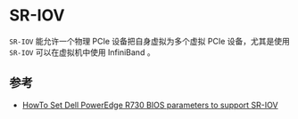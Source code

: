 # SR-IOV

`SR-IOV` 能允许一个物理 PCIe 设备把自身虚拟为多个虚拟 PCIe 设备，尤其是使用 `SR-IOV` 可以在虚拟机中使用 InfiniBand 。

## 参考

* [HowTo Set Dell PowerEdge R730 BIOS parameters to support SR-IOV](https://community.mellanox.com/docs/DOC-2249)